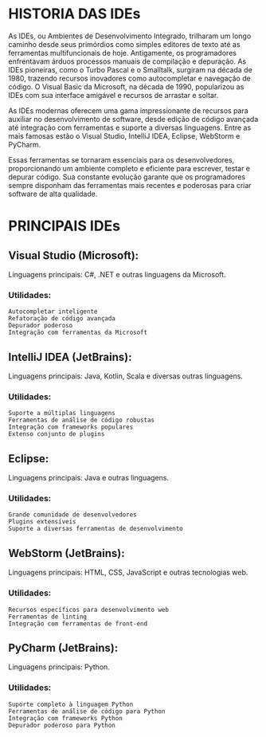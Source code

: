# HISTORIA DAS IDEs #

As IDEs, ou Ambientes de Desenvolvimento Integrado, trilharam um longo caminho desde seus primórdios como simples editores de texto até as ferramentas multifuncionais de hoje. Antigamente, os programadores enfrentavam árduos processos manuais de compilação e depuração. As IDEs pioneiras, como o Turbo Pascal e o Smalltalk, surgiram na década de 1980, trazendo recursos inovadores como autocompletar e navegação de código. O Visual Basic da Microsoft, na década de 1990, popularizou as IDEs com sua interface amigável e recursos de arrastar e soltar.

As IDEs modernas oferecem uma gama impressionante de recursos para auxiliar no desenvolvimento de software, desde edição de código avançada até integração com ferramentas e suporte a diversas linguagens. Entre as mais famosas estão o Visual Studio, IntelliJ IDEA, Eclipse, WebStorm e PyCharm.

Essas ferramentas se tornaram essenciais para os desenvolvedores, proporcionando um ambiente completo e eficiente para escrever, testar e depurar código. Sua constante evolução garante que os programadores sempre disponham das ferramentas mais recentes e poderosas para criar software de alta qualidade.

# PRINCIPAIS IDEs #

## Visual Studio (Microsoft): ##
Linguagens principais: C#, .NET e outras linguagens da Microsoft. 

### Utilidades: ###
    Autocompletar inteligente
    Refatoração de código avançada
    Depurador poderoso
    Integração com ferramentas da Microsoft

## IntelliJ IDEA (JetBrains): ##
Linguagens principais: Java, Kotlin, Scala e diversas outras linguagens.

### Utilidades: ### 
    Suporte a múltiplas linguagens
    Ferramentas de análise de código robustas
    Integração com frameworks populares
    Extenso conjunto de plugins

## Eclipse: ##
Linguagens principais: Java e outras linguagens. 

### Utilidades: ###
    Grande comunidade de desenvolvedores
    Plugins extensíveis
    Suporte a diversas ferramentas de desenvolvimento

## WebStorm (JetBrains): ##
Linguagens principais: HTML, CSS, JavaScript e outras tecnologias web. 

### Utilidades: ###
    Recursos específicos para desenvolvimento web
    Ferramentas de linting
    Integração com ferramentas de front-end

## PyCharm (JetBrains): ##
Linguagens principais: Python.

### Utilidades: ###
    Suporte completo à linguagem Python
    Ferramentas de análise de código para Python
    Integração com frameworks Python
    Depurador poderoso para Python
